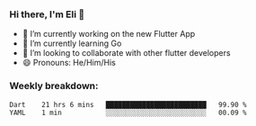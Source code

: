 ### Hi there, I'm Eli 👋
- 🔭 I’m currently working on the new Flutter App
- 🌱 I’m currently learning Go
- 🦄 I’m looking to collaborate with other flutter developers
- 😄 Pronouns: He/Him/His

### Weekly breakdown:
<!--START_SECTION:waka-->
```text
Dart    21 hrs 6 mins   █████████████████████████   99.90 % 
YAML    1 min           ░░░░░░░░░░░░░░░░░░░░░░░░░   00.09 % 
```
<!--END_SECTION:waka-->
